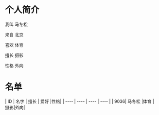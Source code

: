 # 个人简介
我叫  马冬松

来自   北京

喜欢  体育

擅长  摄影

性格  外向


# 名单

|  ID    |  名字    |  擅长   | 爱好     |性格|
| ---- | ---- | ---- | ---- |
| 9036| 马冬松 |体育 | 摄影|外向|
